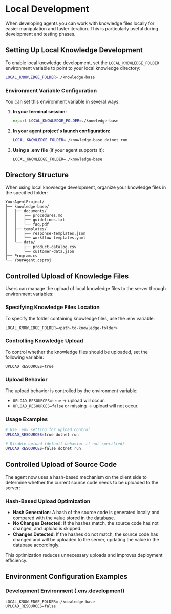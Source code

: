 # Local Development

When developing agents you can work with knowledge files locally for easier manipulation and faster iteration. This is particularly useful during development and testing phases.

## Setting Up Local Knowledge Development

To enable local knowledge development, set the `LOCAL_KNOWLEDGE_FOLDER` environment variable to point to your local knowledge directory:

```bash
LOCAL_KNOWLEDGE_FOLDER=./knowledge-base
```

### Environment Variable Configuration

You can set this environment variable in several ways:

1. **In your terminal session:**
   ```bash
   export LOCAL_KNOWLEDGE_FOLDER=./knowledge-base
   ```

2. **In your agent project's launch configuration:**
   ```bash
   LOCAL_KNOWLEDGE_FOLDER=./knowledge-base dotnet run
   ```

4. **Using a .env file** (if your agent supports it):
   ```
   LOCAL_KNOWLEDGE_FOLDER=./knowledge-base
   ```

## Directory Structure

When using local knowledge development, organize your knowledge files in the specified folder:

```
YourAgentProject/
├── knowledge-base/
│   ├── documents/
│   │   ├── procedures.md
│   │   ├── guidelines.txt
│   │   └── faq.pdf
│   ├── templates/
│   │   ├── response-templates.json
│   │   └── workflow-templates.yaml
│   └── data/
│       ├── product-catalog.csv
│       └── customer-data.json
├── Program.cs
└── YourAgent.csproj
```

## Controlled Upload of Knowledge Files

Users can manage the upload of local knowledge files to the server through environment variables:

### Specifying Knowledge Files Location

To specify the folder containing knowledge files, use the .env variable:
```
LOCAL_KNOWLEDGE_FOLDER=<path-to-knowledge-folder>
```

### Controlling Knowledge Upload

To control whether the knowledge files should be uploaded, set the following variable:
```
UPLOAD_RESOURCES=true
```

### Upload Behavior

The upload behavior is controlled by the environment variable:

- `UPLOAD_RESOURCES=true` → upload will occur.
- `UPLOAD_RESOURCES=false` or missing → upload will not occur.

### Usage Examples

```bash
# Use .env setting for upload control
UPLOAD_RESOURCES=true dotnet run

# Disable upload (default behavior if not specified)
UPLOAD_RESOURCES=false dotnet run
```

## Controlled Upload of Source Code

The agent now uses a hash-based mechanism on the client side to determine whether the current source code needs to be uploaded to the server:

### Hash-Based Upload Optimization

- **Hash Generation**: A hash of the source code is generated locally and compared with the value stored in the database.
- **No Changes Detected**: If the hashes match, the source code has not changed, and upload is skipped.
- **Changes Detected**: If the hashes do not match, the source code has changed and will be uploaded to the server, updating the value in the database accordingly.

This optimization reduces unnecessary uploads and improves deployment efficiency.

## Environment Configuration Examples

### Development Environment (.env.development)
```
LOCAL_KNOWLEDGE_FOLDER=./knowledge-base
UPLOAD_RESOURCES=false
```
